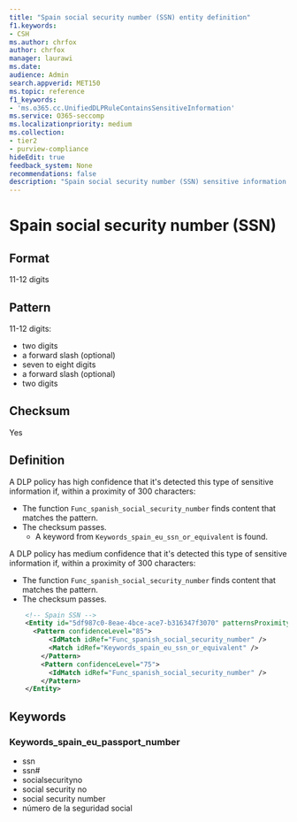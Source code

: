 ```yaml
---
title: "Spain social security number (SSN) entity definition"
f1.keywords:
- CSH
ms.author: chrfox
author: chrfox
manager: laurawi
ms.date:
audience: Admin
search.appverid: MET150
ms.topic: reference
f1_keywords:
- 'ms.o365.cc.UnifiedDLPRuleContainsSensitiveInformation'
ms.service: O365-seccomp
ms.localizationpriority: medium
ms.collection:
- tier2
- purview-compliance
hideEdit: true
feedback_system: None
recommendations: false
description: "Spain social security number (SSN) sensitive information type entity definition."
---
```


# Spain social security number (SSN)

## Format

11-12 digits

## Pattern

11-12 digits:

- two digits
- a forward slash (optional)
- seven to eight digits
- a forward slash (optional)
- two digits

## Checksum

Yes

## Definition

A DLP policy has high confidence that it's detected this type of sensitive information if, within a proximity of 300 characters:

- The function `Func_spanish_social_security_number` finds content that matches the pattern.
- The checksum passes.
    - A keyword from `Keywords_spain_eu_ssn_or_equivalent` is found.

A DLP policy has medium confidence that it's detected this type of sensitive information if, within a proximity of 300 characters:

- The function `Func_spanish_social_security_number` finds content that matches the pattern.
- The checksum passes.

```xml
    <!-- Spain SSN -->
    <Entity id="5df987c0-8eae-4bce-ace7-b316347f3070" patternsProximity="300" recommendedConfidence="85" relaxProximity="true" >
      <Pattern confidenceLevel="85">
          <IdMatch idRef="Func_spanish_social_security_number" />
          <Match idRef="Keywords_spain_eu_ssn_or_equivalent" />
        </Pattern>
        <Pattern confidenceLevel="75">
          <IdMatch idRef="Func_spanish_social_security_number" />
        </Pattern>
    </Entity>
```

## Keywords

### Keywords_spain_eu_passport_number

- ssn
- ssn#
- socialsecurityno
- social security no
- social security number
- número de la seguridad social
